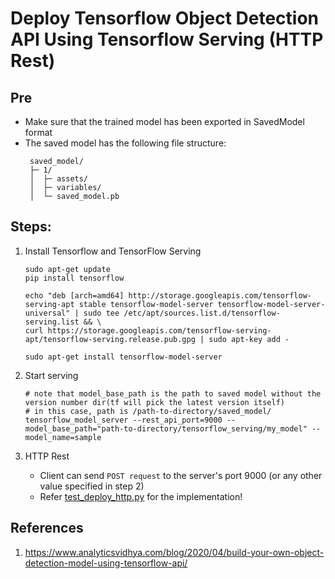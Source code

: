 # Deploy Tensorflow Object Detection API Using Tensorflow Serving (HTTP Rest)

## Pre
   - Make sure that the trained model has been exported in SavedModel format
   - The saved model has the following file structure:
     ```
      saved_model/
      ├─ 1/
      │  ├─ assets/
      │  ├─ variables/
      │  └─ saved_model.pb  
     ```

## Steps: 
1. Install Tensorflow and TensorFlow Serving  
   ```
   sudo apt-get update
   pip install tensorflow

   echo "deb [arch=amd64] http://storage.googleapis.com/tensorflow-serving-apt stable tensorflow-model-server tensorflow-model-server-universal" | sudo tee /etc/apt/sources.list.d/tensorflow-serving.list && \
   curl https://storage.googleapis.com/tensorflow-serving-apt/tensorflow-serving.release.pub.gpg | sudo apt-key add -
   
   sudo apt-get install tensorflow-model-server
   ```

2. Start serving
   ```
   # note that model_base_path is the path to saved model without the version number dir(tf will pick the latest version itself)
   # in this case, path is /path-to-directory/saved_model/
   tensorflow_model_server --rest_api_port=9000 --model_base_path="path-to-directory/tensorflow_serving/my_model" --model_name=sample
   ```
   
3. HTTP Rest
   - Client can send `POST request` to the server's port 9000 (or any other value specified in step 2) 
   - Refer [test_deploy_http.py](https://github.com/chewzzz1014/tensorflow-learning/blob/master/guide/test_deploy_http.py) for the implementation!
## References
1. https://www.analyticsvidhya.com/blog/2020/04/build-your-own-object-detection-model-using-tensorflow-api/
